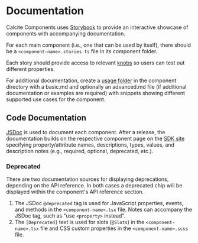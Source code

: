 # Documentation

Calcite Components uses [Storybook](https://storybook.js.org/) to provide an interactive showcase of components with accompanying documentation.

For each main component (i.e., one that can be used by itself), there should be a `<component-name>.stories.ts` file in its component folder.

Each story should provide access to relevant [knobs](https://github.com/storybookjs/storybook/tree/next/addons/knobs) so users can test out different properties.

For additional documentation, create a [usage folder](https://github.com/Esri/calcite-components/tree/master/src/components/action/usage) in the component directory with a basic.md and optionally an advanced.md file (if additional documentation or examples are required) with snippets showing different supported use cases for the component.

## Code Documentation

[JSDoc](https://jsdoc.app) is used to document each component. After a release, the documentation builds on the respective component page on the [SDK site](https://developers.arcgis.com/calcite-design-system/components) specifying property/attribute names, descriptions, types, values, and description notes (e.g., required, optional, deprecated, etc.).

### Deprecated

There are two documentation sources for displaying deprecations, depending on the API reference. In both cases a deprecated chip will be displayed within the component's API reference section.

1. The JSDoc `@deprecated` tag is used for JavaScript properties, events, and methods in the `<component-name>.tsx` file. Notes can accompany the JSDoc tag, such as "use `<property>` instead".
2. The `[Deprecated]` text is used for slots (`@Slots`) in the `<component-name>.tsx` file and CSS custom properties in the `<component-name>.scss` file.
